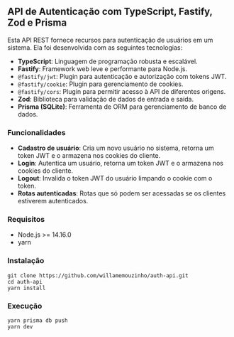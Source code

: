 ## API de Autenticação com TypeScript, Fastify, Zod e Prisma

Esta API REST fornece recursos para autenticação de usuários em um sistema. Ela foi desenvolvida com as seguintes tecnologias:

- **TypeScript**: Linguagem de programação robusta e escalável.
- **Fastify**: Framework web leve e performante para Node.js.
- `@fastify/jwt`: Plugin para autenticação e autorização com tokens JWT.
- `@fastify/cookie`: Plugin para gerenciamento de cookies.
- `@fastify/cors`: Plugin para permitir acesso à API de diferentes origens.
- **Zod**: Biblioteca para validação de dados de entrada e saída.
- **Prisma (SQLite)**: Ferramenta de ORM para gerenciamento de banco de dados.

### Funcionalidades

- **Cadastro de usuário**: Cria um novo usuário no sistema, retorna um token JWT e o armazena nos cookies do cliente.
- **Login**: Autentica um usuário, retorna um token JWT e o armazena nos cookies do cliente.
- **Logout**: Invalida o token JWT do usuário limpando o cookie com o token.
- **Rotas autenticadas**: Rotas que só podem ser acessadas se os clientes estiverem autenticados.

### Requisitos

- Node.js >= 14.16.0
- yarn

### Instalação

```
git clone https://github.com/willamemouzinho/auth-api.git
cd auth-api
yarn install
```

### Execução

```
yarn prisma db push
yarn dev
```

<!--
-->
